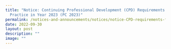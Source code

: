 ```yaml
---
title: "Notice: Continuing Professional Development (CPD) Requirements for
  Practice in Year 2023 (PC 2023)"
permalink: /notices-and-announcements/notices/notice-CPD-requirements-for-PC2023/
date: 2022-09-30
layout: post
description: ""
image: ""
---
```

